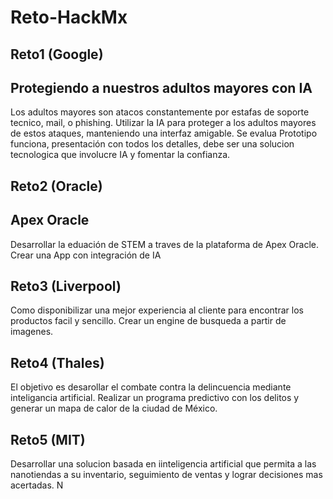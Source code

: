 # Reto-HackMx

## Reto1 (Google)
## Protegiendo a nuestros adultos mayores con IA
Los adultos mayores son atacos constantemente por estafas de soporte tecnico, mail, o phishing. Utilizar la IA para proteger a los adultos mayores de estos ataques, manteniendo una interfaz amigable. Se evalua
Prototipo funciona, presentación con todos los detalles, debe ser una solucion tecnologica que involucre IA y fomentar la confianza.
## Reto2 (Oracle)
## Apex Oracle
Desarrollar la eduación de STEM a traves de la plataforma de Apex Oracle. Crear una App con integración de IA
## Reto3 (Liverpool)
Como disponibilizar una mejor experiencia al cliente para encontrar los productos facil y sencillo. Crear un engine de busqueda a partir de imagenes.
## Reto4 (Thales)
El objetivo es desarollar el combate contra la delincuencia mediante inteligancia artificial. Realizar un programa predictivo con los delitos y generar un mapa de calor de la ciudad de México.
## Reto5 (MIT)
Desarrollar una solucion basada en iinteligencia artificial que permita a las nanotiendas a su inventario, seguimiento de ventas y lograr decisiones mas acertadas. N


